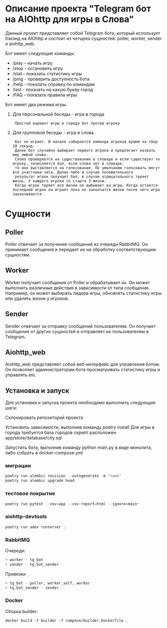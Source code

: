 #   Описание проекта "Telegram бот на AIOhttp для игры в Слова"
Данный проект представляет собой Telegram бота, который использует бэкэнд на AIOhttp и состоит из четырех сущностей: poller, worker, sender и aiohttp_web.

Бот имеет следующие команды:

+ /play - начать игру
+ /stop - остановить игру
+ /stat - показать статистику игры
+ /ping - проверить доступность бота
+ /help - показать справку по командам
+ /last - показать на какую букву город
+ /FAQ - показать правила игры

Бот имеет два режима игры:

1. Для персональной беседы - игра в города

        Простой вариант игры в города бот против игрока
2. Для групповой беседы - игра в слова

        Бот не играет. В начале собирается команда игроков время на сбор 10 секунд.
        Далее бот случайно выбирает первого игрока и предлагает назвать ему любой слово. 
        Слово проверяется на существование в словаре и если существует то игроку, зачисляется бал, если слова нет в словаре, 
        то оно выставляется на голосование. По умолчанию голосовать могут все участники чата. Далее либо в случае положительного 
        результат игрок получает бал, в случае отрицательного теряет жизнь. У каждого игрока со старта 3 жизни. 
        Когда игрок теряет все жизни он выбывает из игры. Когда остается последний игрок он играет пока не закончатся жизни после чего игра заканчивается.
# Сущности
## Poller
Poller отвечает за получение сообщений из очереди RabbitMQ. Он принимает сообщения и передает их на обработку соответствующим сущностям.

## Worker
Worker получает сообщения от Poller и обрабатывает их. Он может выполнять различные действия в зависимости от типа сообщения. Например, он может выбирать лидера игры, обновлять статистику игры или удалять жизни у игроков.

## Sender
Sender отвечает за отправку сообщений пользователям. Он получает сообщения от других сущностей и отправляет их пользователям в Telegram.

## Aiohttp_web
Aiohttp_web представляет собой веб-интерфейс для управления ботом. Он позволяет администраторам бота просматривать статистику игры и управлять ею.

## Установка и запуск
Для установки и запуска проекта необходимо выполнить следующие шаги:

Склонировать репозиторий проекта

Установить зависимости, выполнив команду poetry install
Для игры в города требуется база городов скрипт расположен app/store/database/city.sql

Запустить бота, выполнив команду python main.py в виде монолита, либо собрать в docker-compose.yml


### миграции
```python
poetry run alembic revision --autogenerate -m "name"
poetry run alembic upgrade head
```
### тестовое покрытие
```python
poetry run pytest --cov=app --cov-report=html --ignore=main*
```
### aiohttp-devtools
```python
poetry run adev runserver .
```
### RabbitMQ

Очереди:
```python
+ worker - tg_bot
+ sender - tg_bot_sender
```
Привязки
```python
+ tg_bot - poller, worker_self, worker
+ tg_bot_sender - sender
```

### Docker

Сборка builder:
```
docker build -t builder -f compose/builder.Dockerfile .
```